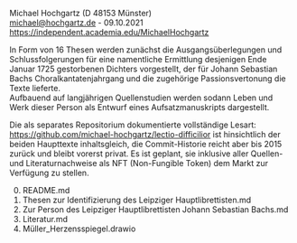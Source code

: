 
Michael Hochgartz (D 48153 Münster)  
michael@hochgartz.de - 09.10.2021  
https://independent.academia.edu/MichaelHochgartz  


In Form von 16 Thesen werden zunächst die Ausgangsüberlegungen und Schlussfolgerungen für eine namentliche Ermittlung desjenigen Ende Januar 1725 gestorbenen Dichters vorgestellt, der für Johann Sebastian Bachs Choralkantatenjahrgang und die zugehörige Passionsvertonung die Texte lieferte.  
Aufbauend auf langjährigen Quellenstudien werden sodann Leben und Werk dieser Person als Entwurf eines Aufsatzmanuskripts dargestellt.  

Die als separates Repositorium dokumentierte vollständige Lesart: https://github.com/michael-hochgartz/lectio-difficilior ist hinsichtlich der beiden Haupttexte inhaltsgleich, die Commit-Historie reicht aber bis 2015 zurück und bleibt vorerst privat. Es ist geplant, sie inklusive aller Quellen- und Literaturnachweise als NFT (Non-Fungible Token) dem Markt zur Verfügung zu stellen.  

0. README.md  
1. Thesen zur Identifizierung des Leipziger Hauptlibrettisten.md  
2. Zur Person des Leipziger Hauptlibrettisten Johann Sebastian Bachs.md  
3. Literatur.md  
4. Müller_Herzensspiegel.drawio
